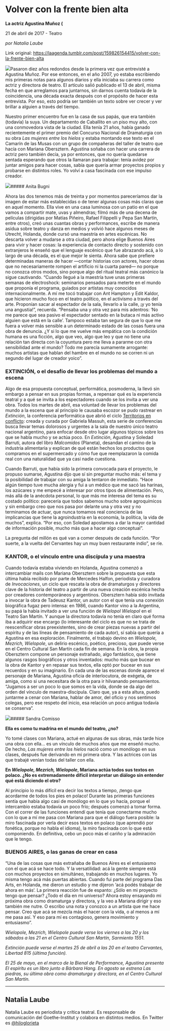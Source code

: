 # Volver con la frente bien alta

**La actriz Agustina Muñoz (**

21 de abril de 2017 - Teatro

_por Natalia Laube_

Link original: https://laagenda.tumblr.com/post/159826154415/volver-con-la-frente-bien-alta

![](https://64.media.tumblr.com/69789f83297c761a8b0f0935acde626f/tumblr_inline_pk0l671Qh51t6q87u_500.jpg)Pasaron diez años redondos desde la primera vez que entrevisté a Agustina Muñoz. Por ese entonces, en el año 2007, yo estaba escribiendo mis primeras notas para algunos diarios y ella iniciaba su carrera como actriz y directora de teatro. El artículo salió publicado el 13 de abril, misma fecha en que arreglamos para juntarnos, sin darnos cuenta todavía de la coincidencia, una década exacta después con el propósito de hacer esta entrevista. Por eso, esto podría ser también un texto sobre ver crecer y ver brillar a alguien a través del tiempo. 


Nuestro primer encuentro fue en la casa de sus papás, que era también (todavía) la suya. Un departamento de Caballito en un piso muy alto, con una conmovedora vista de la ciudad. Ella tenía 21 años, había ganado recientemente el primer premio del Concurso Nacional de Dramaturgia con su obra *Las mujeres entre los hielos* y estaba montando ese texto en el Camarín de las Musas con un grupo de compañeras del taller de teatro que hacía con Mariana Obersztern. Agustina soñaba con hacer una carrera de actriz pero también decía, ya por entonces, que no quería quedarse sentada esperando que otros la llamaran para trabajar: tenía avidez por juntar amigos para hacer cosas, sabía que quería armar proyectos propios y probarse en distintos roles. Yo volví a casa fascinada con ese impulso creador. 


![](https://64.media.tumblr.com/69789f83297c761a8b0f0935acde626f/tumblr_inline_pk0l671Qh51t6q87u_500.jpg)##### Anita Bugni

Ahora las dos tenemos más de treinta y por momentos pareceríamos dar la imagen de estar más establecidas o de tener algunas cosas más claras que en aquel momento. Ella vive en una casa luminosa con un patio en el que vamos a compartir mate, uvas y almendras; filmó más de una decena de películas (dirigidas por Matías Piñeiro, Rafael Filippelli y Pepa San Martín, entre otros), creó unas cuantas obras y performances, escribe de manera asidua sobre teatro y danza en medios y volvió hace algunos meses de Utrecht, Holanda, donde cursó una maestría en artes escénicas. No descarta volver a mudarse a otra ciudad, pero ahora elige Buenos Aires para vivir y hacer cosas: la experiencia de contacto directo y sostenido con extranjeros le enseñó que el lenguaje escénico que fue abrazando acá, a lo largo de una década, es el que mejor le sienta. Ahora sabe que prefiere determinadas maneras de hacer —contar historias con actores, hacer obras que no necesariamente rompen el artificio ni la cuarta pared— no porque no conozca otros modos, sino porque algo del ritual teatral más canónico la sigue cautivando. “Cuando llegué a la maestría tuve unas primeras semanas de electroshock: seminarios pensados para meterte en el mundo que proponía el programa, guiados por artistas muy conocidos internacionalmente. A mí me tocó trabajar con Ant Hampton y Edit Kaldor, que hicieron mucho foco en el teatro político, en el activismo a través del arte. Proponían sacar al espectador de la sala, llevarlo a la calle, ¡y yo tenía una angustia!”, recuerda. “Pensaba una y otra vez para mis adentros: ‘No me parece que sea pasivo el espectador sentado en la butaca ni más activo alguien que está en la calle’. Tampoco estaba tan segura de que lo que me fuera a volver más sensible a un determinado estado de las cosas fuera una obra de denuncia. ¿Y si lo que me vuelve más empática con la condición humana es una ficción, algo que veo, algo que leo y que no tiene una relación tan directa con la coyuntura pero me lleva a pararme con otra sensibilidad ante el mundo? Todo me parecía sumamente arrogante: muchos artistas que hablan del hambre en el mundo no se corren ni un segundo del lugar de creador yoico”. 


### EXTINCIÓN, o el desafío de llevar los problemas del mundo a escena

Algo de esa propuesta conceptual, performática, posmoderna, la llevó sin embargo a pensar en sus propias formas, a repensar qué es la experiencia teatral y a qué se invita a los espectadores cuando se los invita a ver una obra. Todos los martes de abril, esa voluntad de llevar los problemas del mundo a la escena que al principio le causaba escozor se pudo rastrear en *Extinción*, la conferencia performática que abrió el ciclo [Territorios en conflicto](http://www.teatrocervantes.gob.ar/ciclo/territorios-en-conflicto/): creada y curada por Gabriela Massuh, esta serie de conferencias busca llevar temas dolorosos y urgentes a la sala de nuestro único teatro nacional argentino, para enfocar desde otro lugar algunos tópicos sobre los que se habla mucho y se actúa poco. En *Extinción*, Agustina y Soledad Barruti, autora del libro *Malcomidos* (Planeta), desandan el camino de la industria alimentaria y explican de qué están hechos los productos que compramos en el supermercado y cómo fue que reemplazaron la comida real con una naturalidad que ya casi nadie cuestiona.


Cuando Barruti, que había sido la primera convocada para el proyecto, le propuso sumarse, Agustina dijo que sí sin preguntar mucho más: el tema y la posibilidad de trabajar con su amiga la tentaron de inmediato. “Hace algún tiempo tuve mucha alergia y fui a un médico que me sacó las harinas, los azúcares y me empecé a interesar por otros tipos de alimentación. Pero, más allá de la anécdota personal, lo que más me interesa del tema es su costado político: parecería que todos sabemos mucho sobre agroquímicos y sin embargo creo que nos pasa por delante una y otra vez y no terminamos de actuar, que nunca tomamos real conciencia de las implicancias que tiene la agroindustria en la economía, la política, la vida de muchos”, explica. “Por eso, con Soledad apostamos a dar la mayor cantidad de información posible, mucho más que a hacer algo conceptual”. 


La pregunta del millón es qué van a comer después de cada función. “Por suerte, a la vuelta del Cervantes hay un muy buen restaurante indio”, se ríe. 


### KANTOR, o el vínculo entre una discípula y una maestra

Cuando todavía estaba viviendo en Holanda, Agustina comenzó a intercambiar mails con Mariana Obersztern sobre la propuesta que esta última había recibido por parte de Mercedes Halfon, periodista y curadora de *Invocaciones*, un ciclo que rescata la obra de dramaturgos y directores clave de la historia del teatro a partir de una nueva creación escénica hecha por creadores contemporáneos y argentinos. Obersztern había sido invitada a invocar la obra de Tadeusz Kantor, un autor con el que tenía una conexión biográfica fugaz pero intensa: en 1986, cuando Kantor vino a la Argentina, su papá la había invitado a ver una función de *Wielopol Wielopol* en el Teatro San Martín. Y aunque la directora todavía no tenía en claro qué forma iba a adquirir ese encargo (lo interesante del ciclo es que no se trata de reescenificar obras preexistentes, sino de crear piezas nuevas a partir del espíritu y de las líneas de pensamiento de cada autor), sí sabía que quería a Agustina en esa exploración. Finalmente, el trabajo devino en *Wielopole, Mezrich, Wielopole*, un delirio escénico, poético, precioso, que puede verse en el Centro Cultural San Martín cada fin de semana. En la obra, la propia Obersztern compone un personaje extrañado, algo fantástico, que tiene algunos rasgos biográficos y otros inventados: mucho más que bucear en la obra de Kantor y en repasar sus textos, ella optó por bucear en sus recuerdos y en su imaginario. En cada una de las escenas donde aparece el personaje de Mariana, Agustina oficia de interlocutora, de exégeta, de amiga, como si una necesitara de la otra para ir hilvanando pensamientos. “Jugamos a ser un poco lo que somos en la vida, donde se da algo del orden del vínculo de maestra-discípula. Claro que, ya a esta altura, puedo juntarme a cenar con Mariana, hablar de amor, del oficio y nos sentimos colegas, pero ese respeto del inicio, esa relación un poco antigua todavía se conserva”. 


![](https://64.media.tumblr.com/fe8dce577f82e6cec22905be9e8f26db/tumblr_inline_pk0l68YuTC1t6q87u_500.jpg)##### Sandra Comisso

**Ella es como tu madrina en el mundo del teatro, ¿no?**  

Yo tomé clases con Mariana, actué en algunas de sus obras, más tarde hice una obra con ella… es un vínculo de muchos años que me enseñó mucho. De hecho, *Las mujeres entre los hielos* nació como un monólogo en sus clases, después fue derivando en mi primera obra. Y las actrices con las que trabajé venían todas del taller con ella. 


**En *Wielopole, Mezrich, Wielopole*, Mariana actúa todos sus textos en polaco. ¿No es extremadamente difícil interpretar un diálogo sin entender qué está diciendo el otro?**   

Al principio lo más difícil era decir los textos a tiempo, ¡tengo que acordarme de todos los pies en polaco! Durante las primeras funciones sentía que había algo casi de monólogo en lo que yo hacía, porque el intercambio estaba todavía un poco frío; después comenzó a tomar forma. Con el correr de las funciones entendí que tenía que conectarme mucho con lo que a mí me pasa con Mariana para que el diálogo fuera posible: la miro fascinada por verla decir esos textos en polaco (que aprendió por fonética, porque no habla el idioma), la miro fascinada con lo que está componiendo. En definitiva, cebo un poco más el cariño y la admiración que le tengo. 


### BUENOS AIRES, o las ganas de crear en casa

“Una de las cosas que más extrañaba de Buenos Aires es el entusiasmo con el que acá se hace todo. Y la versatilidad: acá la gente siempre está con muchos proyectos en simultáneo, trabajando en muchos lugares. Yo misma tengo acá más puertas abiertas. Cuando fui parte del programa Das Arts, en Holanda, me dieron un estudio y me dijeron ‘acá podés trabajar de ahora en más‘. La primera reacción fue de espanto: ¿Sólo en mi proyecto tengo que pensar? ¿Todo el día en mi universo? Ahora estoy ensayando mi próxima obra como dramaturga y directora, y la veo a Mariana dirigir y eso también me nutre. O escribo una nota y conozco a un artista que me hace pensar. Creo que acá se mezcla más el hacer con la vida, o al menos a mí me pasa así. Y eso para mí es contagioso, genera movimiento y entusiasmo”. 


  
  
  
*Wielopole, Mezrich, Wielopole puede verse los viernes a las 20 y los sábados a las 21 en el Centro Cultural San Martín, Sarmiento 1551.*

*Extinción puede verse el martes 25 de abril a las 20 en el teatro Cervantes, Libertad 815 (última función).*

*El 25 de mayo, en el marco de la Bienal de Performance, Agustina presenta El espíritu es un libro junto a Bárbara Hang. En agosto se estrena Las piedras, su última obra como dramaturga y directora, en el Centro Cultural San Martín.*

  




---

 Natalia Laube
--------------

 Natalia Laube es periodista y crítica teatral. Es responsable de comunicación del Goethe-Institut y colabora en distintos medios. En Twitter es 
[@hiloglorieta](https://twitter.com/hiloglorieta)

